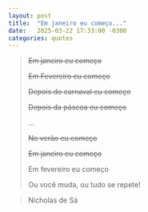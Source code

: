 ```yaml
---
layout: post
title:  "Em janeiro eu começo..."
date:   2025-03-22 17:33:00 -0300
categories: quotes
---
```


>~~Em janeiro eu começo~~
>
>~~Em Fevereiro eu começo~~
>
>~~Depois do carnaval eu começo~~
>
>~~Depois da páscoa eu começo~~
>
>...
>
>~~No verão eu começo~~
>
>~~Em janeiro eu começo~~
>
>Em fevereiro eu começo
>
>Ou você muda, ou tudo se repete!

>Nicholas de Sá